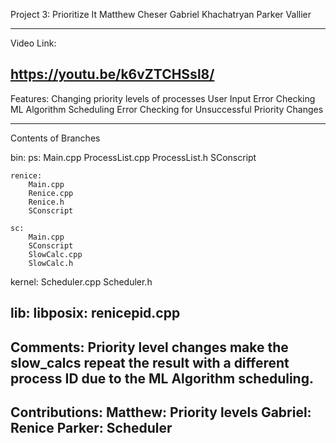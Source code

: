 Project 3: Prioritize It
Matthew Cheser
Gabriel Khachatryan
Parker Vallier

-----------------------------------------------------------
Video Link:

https://youtu.be/k6vZTCHSsl8/
-----------------------------------------------------------
Features:
	Changing priority levels of processes
	User Input Error Checking
	ML Algorithm Scheduling
	Error Checking for Unsuccessful Priority Changes

-----------------------------------------------------------
Contents of Branches

bin:
	ps:
		Main.cpp
		ProcessList.cpp
		ProcessList.h
		SConscript

	renice:
		Main.cpp
		Renice.cpp
		Renice.h
		SConscript

	sc:
		Main.cpp
		SConscript
		SlowCalc.cpp
		SlowCalc.h
kernel:
	Scheduler.cpp
	Scheduler.h

lib:
	libposix:
		renicepid.cpp
-----------------------------------------------------------
Comments:
Priority level changes make the slow_calcs repeat the result with a different process ID due to the ML Algorithm scheduling.
-----------------------------------------------------------
Contributions: 
	Matthew: Priority levels
	Gabriel: Renice
	Parker: Scheduler
-----------------------------------------------------------